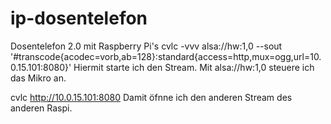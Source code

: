 # ip-dosentelefon
Dosentelefon 2.0 mit Raspberry Pi's
cvlc -vvv alsa://hw:1,0 --sout '#transcode{acodec=vorb,ab=128}:standard{access=http,mux=ogg,url=10.0.15.101:8080}'
Hiermit starte ich den Stream. Mit alsa://hw:1,0 steuere ich das Mikro an.

cvlc http://10.0.15.101:8080
Damit öfnne ich den anderen Stream des anderen Raspi.

